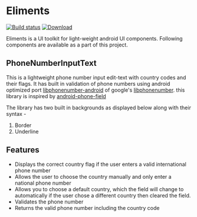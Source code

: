 # Eliments

[![Build status](https://build.appcenter.ms/v0.1/apps/15388753-e05a-4df8-8ff7-83d4a1f845e1/branches/master/badge)](https://appcenter.ms)
[ ![Download](https://api.bintray.com/packages/javed-hussain/maven/phonenumberinput/images/download.svg?version=0.0.1-beta01) ](https://bintray.com/javed-hussain/maven/phonenumberinput/0.0.1-beta01/link)

Eliments is a UI toolkit for light-weight android UI components. Following components are available as a part of this project.

## PhoneNumberInputText
This is a lightweight phone number input edit-text with country codes and their flags. It has built in validation of phone numbers using android optimized port [libphonenumber-android](https://github.com/MichaelRocks/libphonenumber-android) of google's [libphonenumber](https://github.com/google/libphonenumber). this library is inspired by [android-phone-field](https://github.com/lamudi-gmbh/android-phone-field)  

The library has two built in backgrounds as displayed below along with their syntax - 
1. Border
2. Underline

## Features

- Displays the correct country flag if the user enters a valid international phone number
- Allows the user to choose the country manually and only enter a national phone number
- Allows you to choose a default country, which the field will change to automatically if the user chose a different country then cleared the field.
- Validates the phone number
- Returns the valid phone number including the country code


